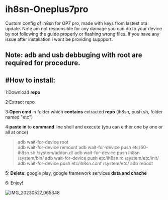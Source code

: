 # ih8sn-Oneplus7pro
Custom config of ih8sn for OP7 pro, made with keys from lastest ota update.
Note am not responsible for any damage you can do to your device by not following the guide properly or flashing wrong files. If you have any issue after installation i wont be providing suppport.


Note: **adb** and **usb debbuging with root** are **required** for procedure.
-------------------------------------------------------------------------------------------------------------------------
#How to install:
-------------------------------------------------------------------------------------------------------------------------
1:Download **repo**

2:Extract repo

3:**Open cmd** in folder which **contains** extracted **repo** (ih8sn, push.sh, folder named "etc")

4:**paste in** to **command** line shell and execute (you can either one by one or all at once)
>adb wait-for-device root  
>adb wait-for-device remount
>adb wait-for-device push etc/60-ih8sn.sh /system/addon.d/
>adb wait-for-device push ih8sn /system/bin/
>adb wait-for-device push etc/ih8sn.rc /system/etc/init/
>adb wait-for-device push etc/ih8sn.conf /system/etc/
>adb reboot

5: **Delete**: google play, google framework services **data and chache**

6: Enjoy!

![IMG_20230527_065348](https://github.com/N3kowarriorCZenchilada/ih8sn-Oneplus7pro/assets/118403968/8f083b8a-fd2a-45c9-8378-7bad03d7b61c)
